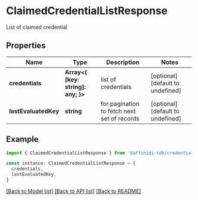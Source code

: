 # ClaimedCredentialListResponse

List of claimed credential

## Properties

| Name                 | Type                                     | Description                                 | Notes                             |
| -------------------- | ---------------------------------------- | ------------------------------------------- | --------------------------------- |
| **credentials**      | **Array&lt;{ [key: string]: any; }&gt;** | list of credentials                         | [optional] [default to undefined] |
| **lastEvaluatedKey** | **string**                               | for pagination to fetch next set of records | [optional] [default to undefined] |

## Example

```typescript
import { ClaimedCredentialListResponse } from '@affinidi-tdk/credential-issuance-client'

const instance: ClaimedCredentialListResponse = {
  credentials,
  lastEvaluatedKey,
}
```

[[Back to Model list]](../README.md#documentation-for-models) [[Back to API list]](../README.md#documentation-for-api-endpoints) [[Back to README]](../README.md)
